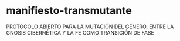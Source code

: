 # manifiesto-transmutante
PROTOCOLO ABIERTO PARA LA MUTACIÓN DEL GÉNERO, ENTRE LA GNOSIS CIBERNÉTICA Y LA FE COMO TRANSICIÓN DE FASE
